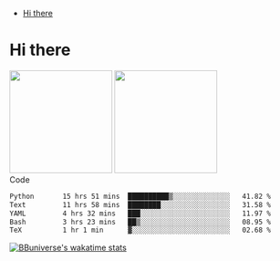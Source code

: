 <!--ts-->
* [Hi there](#hi-there)

<!-- Created by https://github.com/ekalinin/github-markdown-toc -->
<!-- Added by: runner, at: Wed Sep 27 04:19:34 UTC 2023 -->

<!--te-->


# Hi there

<!--
**BBuniverse/BBuniverse** is a ✨ _special_ ✨ repository because its `README.md` (this file) appears on your GitHub profile.

Here are some ideas to get you started:

- 🔭 I’m currently working on ...
- 🌱 I’m currently learning ...
- 👯 I’m looking to collaborate on ...
- 🤔 I’m looking for help with ...
- 💬 Ask me about ...
- 📫 How to reach me: ...
- 😄 Pronouns: ...
- ⚡ Fun fact: ...
-->


<div display="flex">
  <img src="https://github-readme-stats.vercel.app/api?username=BBuniverse&show_icons=true&count_private=true&theme=radical&hide_border=true" height="180"/>
  <img src="https://github-readme-stats.vercel.app/api/top-langs/?username=BBuniverse&layout=compact&theme=radical&hide_border=true" height="180"/>
</div
     

## Code
<!--START_SECTION:waka-->

```txt
Python       15 hrs 51 mins  ██████████▒░░░░░░░░░░░░░░   41.82 %
Text         11 hrs 58 mins  ████████░░░░░░░░░░░░░░░░░   31.58 %
YAML         4 hrs 32 mins   ███░░░░░░░░░░░░░░░░░░░░░░   11.97 %
Bash         3 hrs 23 mins   ██▒░░░░░░░░░░░░░░░░░░░░░░   08.95 %
TeX          1 hr 1 min      ▓░░░░░░░░░░░░░░░░░░░░░░░░   02.68 %
```

<!--END_SECTION:waka-->
     
[![BBuniverse's wakatime stats](https://github-readme-stats.vercel.app/api/wakatime?username=BBuniverse)](https://github.com/anuraghazra/github-readme-stats)

